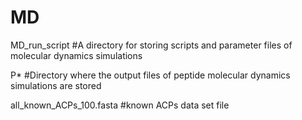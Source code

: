 # MD
MD_run_script #A directory for storing scripts and parameter files of molecular dynamics simulations

P* #Directory where the output files of peptide molecular dynamics simulations are stored

all_known_ACPs_100.fasta #known ACPs data set file
